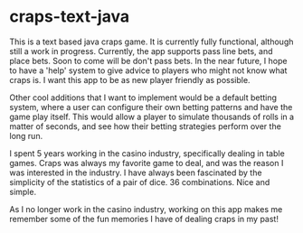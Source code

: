 # craps-text-java
This is a text based java craps game. It is currently fully functional, although still a work in progress. Currently, the app supports pass line bets, and place bets. Soon to come will be don't pass bets.
In the near future, I hope to have a 'help' system to give advice to players who might not know what craps is. I want this app to be as new player friendly as possible. 

Other cool additions that I want to implement would be a default betting system, where a user can configure their own betting patterns and have the game play itself. This would allow a player to simulate thousands of rolls in a matter of seconds, and see how their betting strategies perform over the long run.

I spent 5 years working in the casino industry, specifically dealing in table games. Craps was always my favorite game to deal, and was the reason I was interested in the industry. I have always been fascinated by the simplicity of the statistics of a pair of dice. 36 combinations. Nice and simple. 

As I no longer work in the casino industry, working on this app makes me remember some of the fun memories I have of dealing craps in my past!
